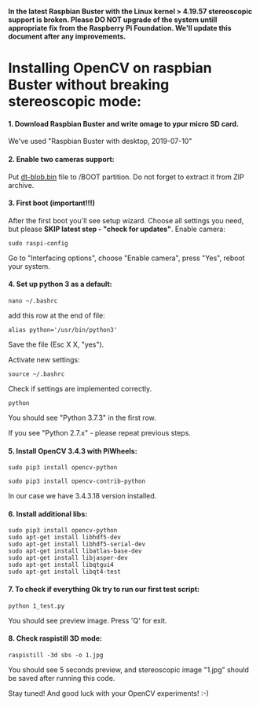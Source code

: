 **In the latest Raspbian Buster with the Linux kernel > 4.19.57 stereoscopic support
is broken. Please DO NOT upgrade of the system untill appropriate fix from the
Raspberry Pi Foundation.
We'll update this document after any improvements.**

# Installing OpenCV on raspbian Buster without breaking stereoscopic mode:

#### 1. Download Raspbian Buster and write omage to ypur micro SD card.
We've used "Raspbian Buster with desktop, 2019-07-10"


#### 2. Enable two cameras support:
Put [dt-blob.bin](http://wiki.stereopi.com/files/dt-blob.bin.zip) file to /BOOT partition. Do not forget to extract it from ZIP archive.

#### 3. First boot (important!!!)
After the first boot you'll see setup wizard. Choose all settings you need, but please **SKIP latest step - "check for updates"**.
Enable camera:

`sudo raspi-config`

Go to "Interfacing options", choose "Enable camera", press "Yes", reboot your system.

#### 4. Set up python 3 as a default:

`nano ~/.bashrc`

add this row at the end of file:

`alias python='/usr/bin/python3'`

Save the file (Esc X X, "yes").

Activate new settings:

`source ~/.bashrc`

Check if settings are implemented correctly.

`python`

You should see "Python 3.7.3" in the first row.

If you see "Python 2.7.x" - please repeat previous steps.

#### 5. Install OpenCV 3.4.3 with PiWheels:

`sudo pip3 install opencv-python`

`sudo pip3 install opencv-contrib-python`

In our case we have 3.4.3.18 version installed.

#### 6. Install additional libs:

```
sudo pip3 install opencv-python 
sudo apt-get install libhdf5-dev
sudo apt-get install libhdf5-serial-dev
sudo apt-get install libatlas-base-dev
sudo apt-get install libjasper-dev 
sudo apt-get install libqtgui4 
sudo apt-get install libqt4-test
```

#### 7. To check if everything Ok try to run our first test script:

`python 1_test.py`

You should see preview image. Press 'Q' for exit.

#### 8. Check raspistill 3D mode:

`raspistill -3d sbs -o 1.jpg`

You should see 5 seconds preview, and stereoscopic image "1.jpg" should be saved after 
running this code.

Stay tuned! And good luck with your OpenCV experiments! :-)
